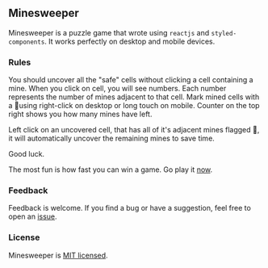 ## Minesweeper

Minesweeper is a puzzle game that wrote using `reactjs` and `styled-components`. It works perfectly on desktop and mobile devices.

### Rules

You should uncover all the "safe" cells without clicking a cell containing a mine. When you click on cell, you will see numbers. Each number represents the number of mines adjacent to that cell. Mark mined cells with a 🚩using right-click on desktop or long touch on mobile. Counter on the top right shows you how many mines have left.

Left click on an uncovered cell, that has all of it's adjacent mines flagged 🚩, it will automatically uncover the remaining mines to save time.

Good luck.

The most fun is how fast you can win a game. Go play it [now](https://shdq.github.io/minesweeper/).

### Feedback

Feedback is welcome. If you find a bug or have a suggestion, feel free to open an [issue](https://github.com/shdq/minesweeper/issues/new).

### License

Minesweeper is [MIT licensed](./LICENSE).
